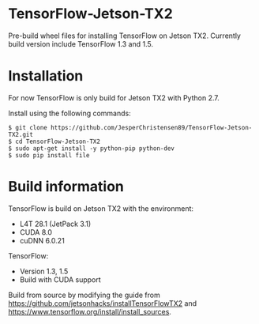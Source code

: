 # TensorFlow-Jetson-TX2
Pre-build wheel files for installing TensorFlow on Jetson TX2.
Currently build version include TensorFlow 1.3 and 1.5.

# Installation
For now TensorFlow is only build for Jetson TX2 with Python 2.7.

Install using the following commands:
```
$ git clone https://github.com/JesperChristensen89/TensorFlow-Jetson-TX2.git
$ cd TensorFlow-Jetson-TX2
$ sudo apt-get install -y python-pip python-dev
$ sudo pip install file
```

# Build information
TensorFlow is build on Jetson TX2 with the environment:
* L4T 28.1 (JetPack 3.1)
* CUDA 8.0
* cuDNN 6.0.21

TensorFlow:

* Version 1.3, 1.5
* Build with CUDA support

Build from source by modifying the guide from https://github.com/jetsonhacks/installTensorFlowTX2 and https://www.tensorflow.org/install/install_sources.
